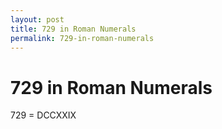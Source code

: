 ```yaml
---
layout: post
title: 729 in Roman Numerals
permalink: 729-in-roman-numerals
---
```


# 729 in Roman Numerals

729 = DCCXXIX
